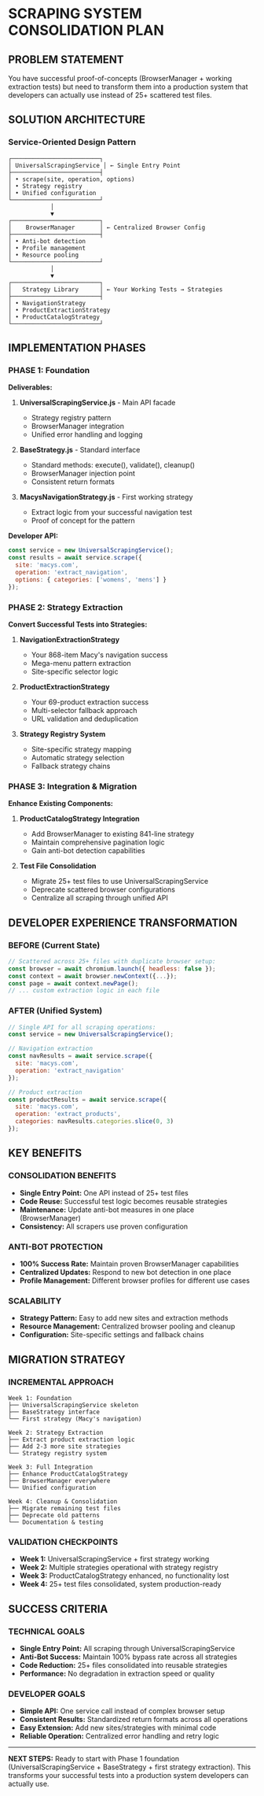# SCRAPING SYSTEM CONSOLIDATION PLAN

## PROBLEM STATEMENT
You have successful proof-of-concepts (BrowserManager + working extraction tests) but need to transform them into a production system that developers can actually use instead of 25+ scattered test files.

## SOLUTION ARCHITECTURE

### Service-Oriented Design Pattern
```
┌─────────────────────────┐
│ UniversalScrapingService │ ← Single Entry Point
├─────────────────────────┤
│ • scrape(site, operation, options)
│ • Strategy registry
│ • Unified configuration
└─────────────────────────┘
            │
            ▼
┌─────────────────────────┐
│    BrowserManager       │ ← Centralized Browser Config
├─────────────────────────┤
│ • Anti-bot detection
│ • Profile management
│ • Resource pooling
└─────────────────────────┘
            │
            ▼
┌─────────────────────────┐
│   Strategy Library      │ ← Your Working Tests → Strategies
├─────────────────────────┤
│ • NavigationStrategy
│ • ProductExtractionStrategy  
│ • ProductCatalogStrategy
└─────────────────────────┘
```

## IMPLEMENTATION PHASES

### PHASE 1: Foundation
**Deliverables:**
1. **UniversalScrapingService.js** - Main API facade
   - Strategy registry pattern
   - BrowserManager integration
   - Unified error handling and logging

2. **BaseStrategy.js** - Standard interface
   - Standard methods: execute(), validate(), cleanup()
   - BrowserManager injection point
   - Consistent return formats

3. **MacysNavigationStrategy.js** - First working strategy
   - Extract logic from your successful navigation test
   - Proof of concept for the pattern

**Developer API:**
```javascript
const service = new UniversalScrapingService();
const results = await service.scrape({
  site: 'macys.com',
  operation: 'extract_navigation',
  options: { categories: ['womens', 'mens'] }
});
```

### PHASE 2: Strategy Extraction
**Convert Successful Tests into Strategies:**
1. **NavigationExtractionStrategy**
   - Your 868-item Macy's navigation success
   - Mega-menu pattern extraction
   - Site-specific selector logic

2. **ProductExtractionStrategy** 
   - Your 69-product extraction success
   - Multi-selector fallback approach
   - URL validation and deduplication

3. **Strategy Registry System**
   - Site-specific strategy mapping
   - Automatic strategy selection
   - Fallback strategy chains

### PHASE 3: Integration & Migration
**Enhance Existing Components:**
1. **ProductCatalogStrategy Integration**
   - Add BrowserManager to existing 841-line strategy
   - Maintain comprehensive pagination logic
   - Gain anti-bot detection capabilities

2. **Test File Consolidation**
   - Migrate 25+ test files to use UniversalScrapingService
   - Deprecate scattered browser configurations
   - Centralize all scraping through unified API

## DEVELOPER EXPERIENCE TRANSFORMATION

### BEFORE (Current State)
```javascript
// Scattered across 25+ files with duplicate browser setup:
const browser = await chromium.launch({ headless: false });
const context = await browser.newContext({...});
const page = await context.newPage();
// ... custom extraction logic in each file
```

### AFTER (Unified System)
```javascript
// Single API for all scraping operations:
const service = new UniversalScrapingService();

// Navigation extraction
const navResults = await service.scrape({
  site: 'macys.com',
  operation: 'extract_navigation'
});

// Product extraction  
const productResults = await service.scrape({
  site: 'macys.com', 
  operation: 'extract_products',
  categories: navResults.categories.slice(0, 3)
});
```

## KEY BENEFITS

### CONSOLIDATION BENEFITS
- **Single Entry Point:** One API instead of 25+ test files
- **Code Reuse:** Successful test logic becomes reusable strategies
- **Maintenance:** Update anti-bot measures in one place (BrowserManager)
- **Consistency:** All scrapers use proven configuration

### ANTI-BOT PROTECTION
- **100% Success Rate:** Maintain proven BrowserManager capabilities
- **Centralized Updates:** Respond to new bot detection in one place
- **Profile Management:** Different browser profiles for different use cases

### SCALABILITY
- **Strategy Pattern:** Easy to add new sites and extraction methods
- **Resource Management:** Centralized browser pooling and cleanup
- **Configuration:** Site-specific settings and fallback chains

## MIGRATION STRATEGY

### INCREMENTAL APPROACH
```
Week 1: Foundation
├── UniversalScrapingService skeleton
├── BaseStrategy interface
└── First strategy (Macy's navigation)

Week 2: Strategy Extraction  
├── Extract product extraction logic
├── Add 2-3 more site strategies
└── Strategy registry system

Week 3: Full Integration
├── Enhance ProductCatalogStrategy
├── BrowserManager everywhere
└── Unified configuration

Week 4: Cleanup & Consolidation
├── Migrate remaining test files
├── Deprecate old patterns
└── Documentation & testing
```

### VALIDATION CHECKPOINTS
- **Week 1:** UniversalScrapingService + first strategy working
- **Week 2:** Multiple strategies operational with strategy registry
- **Week 3:** ProductCatalogStrategy enhanced, no functionality lost
- **Week 4:** 25+ test files consolidated, system production-ready

## SUCCESS CRITERIA

### TECHNICAL GOALS
- **Single Entry Point:** All scraping through UniversalScrapingService
- **Anti-Bot Success:** Maintain 100% bypass rate across all strategies  
- **Code Reduction:** 25+ files consolidated into reusable strategies
- **Performance:** No degradation in extraction speed or quality

### DEVELOPER GOALS
- **Simple API:** One service call instead of complex browser setup
- **Consistent Results:** Standardized return formats across all operations
- **Easy Extension:** Add new sites/strategies with minimal code
- **Reliable Operation:** Centralized error handling and retry logic

---

**NEXT STEPS:** Ready to start with Phase 1 foundation (UniversalScrapingService + BaseStrategy + first strategy extraction). This transforms your successful tests into a production system developers can actually use.
